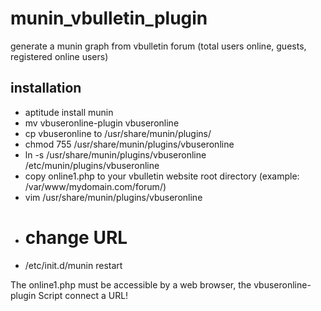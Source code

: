 # munin_vbulletin_plugin
generate a munin graph from vbulletin forum (total users online, guests, registered online users)

## installation

* aptitude install munin
* mv vbuseronline-plugin vbuseronline
* cp vbuseronline to /usr/share/munin/plugins/
* chmod 755 /usr/share/munin/plugins/vbuseronline
* ln -s /usr/share/munin/plugins/vbuseronline /etc/munin/plugins/vbuseronline
* copy online1.php to your vbulletin website root directory (example: /var/www/mydomain.com/forum/)
* vim /usr/share/munin/plugins/vbuseronline 
* # change URL
* /etc/init.d/munin restart

The online1.php must be accessible by a web browser, the vbuseronline-plugin Script connect a URL!
